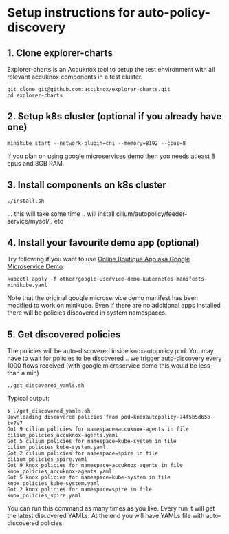 # Setup instructions for auto-policy-discovery

## 1. Clone explorer-charts
Explorer-charts is an Accuknox tool to setup the test environment with all relevant accuknox components in a test cluster.
```
git clone git@github.com:accuknox/explorer-charts.git
cd explorer-charts
```

## 2. Setup k8s cluster (optional if you already have one)
```
minikube start --network-plugin=cni --memory=8192 --cpus=8
```
If you plan on using google microservices demo then you needs atleast 8 cpus and 8GB RAM.

## 3. Install components on k8s cluster
```
./install.sh
```
... this will take some time .. will install cilium/autopolicy/feeder-service/mysql/.. etc

## 4. Install your favourite demo app (optional)
Try following if you want to use [Online Boutique App aka Google Microservice Demo](https://github.com/GoogleCloudPlatform/microservices-demo):
```
kubectl apply -f other/google-uservice-demo-kubernetes-manifests-minikube.yaml
```
Note that the original google microservice demo manifest has been modified to work on minikube.
Even if there are no additional apps installed there will be policies discovered in system namespaces.

## 5. Get discovered policies
The policies will be auto-discovered inside knoxautopolicy pod. You may have to wait for policies to be discovered .. we trigger auto-discovery every 1000 flows received (with google microservice demo this would be less than a min)
```
./get_discovered_yamls.sh
```

Typical output:
```
❯ ./get_discovered_yamls.sh
Downloading discovered policies from pod=knoxautopolicy-74f5b5d65b-tv7v7
Got 9 cilium policies for namespace=accuknox-agents in file cilium_policies_accuknox-agents.yaml
Got 5 cilium policies for namespace=kube-system in file cilium_policies_kube-system.yaml
Got 2 cilium policies for namespace=spire in file cilium_policies_spire.yaml
Got 9 knox policies for namespace=accuknox-agents in file knox_policies_accuknox-agents.yaml
Got 5 knox policies for namespace=kube-system in file knox_policies_kube-system.yaml
Got 2 knox policies for namespace=spire in file knox_policies_spire.yaml
```
You can run this command as many times as you like. Every run it will get the latest discovered YAMLs.
At the end you will have YAMLs file with auto-discovered policies.


